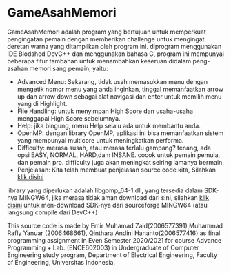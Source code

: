 # GameAsahMemori


GameAsahMemori adalah program yang bertujuan untuk memperkuat pengingatan pemain dengan memberikan challenge untuk mengingat deretan warna yang ditampilkan oleh program ini. diprogram menggunakan IDE Blodshed DevC++ dan menggunakan bahasa C, program ini mempunyai beberapa fitur tambahan untuk menambahkan keseruan didalam peng-asahan memori sang pemain, yaitu:

* Advanced Menu: Sekarang, tidak usah memasukkan menu dengan mengetik nomor menu yang anda inginkan, tinggal memanfaatkan arrow up dan arrow down sebagai alat navigasi dan enter untuk memilih menu yang di Highlight.
* File Handling: untuk menyimpan High Score dan usaha-usaha menggapai High Score sebelumnya.
* Help: jika bingung, menu Help selalu ada untuk membantu anda.
* OpenMP: dengan library OpenMP, aplikasi ini bisa memanfaatkan sistem yang mempunyai multicore untuk meningkatkan performa.
* Difficulty: merasa susah, atau merasa terlalu gampang? tenang, ada opsi EASY, NORMAL, HARD,dam INSANE. cocok untuk pemain pemula, dan pemain pro. difficulty juga akan meningkat seiring lamanya bermain.
* Penjelasan: Kita telah membuat penjelasan source code kita, Silahkan [klik disini](https://drive.google.com/file/d/1sxSALIPXlTN8o0YOUnJF4IgbfKbM1teB/view)

library yang diperlukan adalah libgomp_64-1.dll, yang tersedia dalam SDK-nya MINGW64, jika merasa tidak aman download dari sini, silahkan [klik disini](https://sourceforge.net/projects/mingw-w64/) untuk men-download SDK-nya dari sourceforge MINGW64 (atau langsung compile dari DevC++)

This source code is made by Emir Muhamad Zaid(2006577391),Muhammad Rafly Yanuar (2006468661), Qinthara Andini Hananto(2006577416) as final programming assignment in Even Semester 2020/2021 for course Advance Programming + Lab. (ENCE602003) in Undergraduate of Computer Engineering study program, Department of Electrical Engineering, Faculty of Engineering, Universitas Indonesia.
